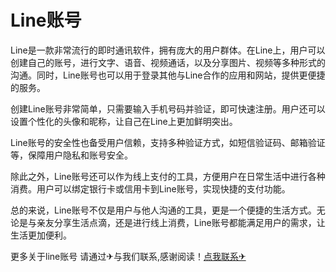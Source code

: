 # Line账号

Line是一款非常流行的即时通讯软件，拥有庞大的用户群体。在Line上，用户可以创建自己的账号，进行文字、语音、视频通话，以及分享图片、视频等多种形式的沟通。同时，Line账号也可以用于登录其他与Line合作的应用和网站，提供更便捷的服务。

创建Line账号非常简单，只需要输入手机号码并验证，即可快速注册。用户还可以设置个性化的头像和昵称，让自己在Line上更加鲜明突出。

Line账号的安全性也备受用户信赖，支持多种验证方式，如短信验证码、邮箱验证等，保障用户隐私和账号安全。

除此之外，Line账号还可以作为线上支付的工具，方便用户在日常生活中进行各种消费。用户可以绑定银行卡或信用卡到Line账号，实现快捷的支付功能。

总的来说，Line账号不仅是用户与他人沟通的工具，更是一个便捷的生活方式。无论是与亲友分享生活点滴，还是进行线上消费，Line账号都能满足用户的需求，让生活更加便利。

更多关于line账号 请通过✈与我们联系,感谢阅读！[点我联系✈](https://app.G208.com)